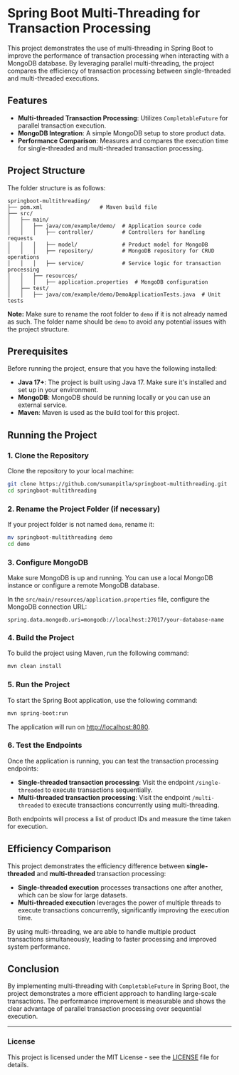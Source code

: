 
# Spring Boot Multi-Threading for Transaction Processing

This project demonstrates the use of multi-threading in Spring Boot to improve the performance of transaction processing when interacting with a MongoDB database. By leveraging parallel multi-threading, the project compares the efficiency of transaction processing between single-threaded and multi-threaded executions.

## Features

- **Multi-threaded Transaction Processing**: Utilizes `CompletableFuture` for parallel transaction execution.
- **MongoDB Integration**: A simple MongoDB setup to store product data.
- **Performance Comparison**: Measures and compares the execution time for single-threaded and multi-threaded transaction processing.

## Project Structure

The folder structure is as follows:

```
springboot-multithreading/
├── pom.xml                  # Maven build file
├── src/
│   ├── main/
│   │   ├── java/com/example/demo/  # Application source code
│   │   │   ├── controller/         # Controllers for handling requests
│   │   │   ├── model/              # Product model for MongoDB
│   │   │   ├── repository/         # MongoDB repository for CRUD operations
│   │   │   ├── service/            # Service logic for transaction processing
│   │   ├── resources/
│   │   │   ├── application.properties  # MongoDB configuration
│   ├── test/
│   │   ├── java/com/example/demo/DemoApplicationTests.java  # Unit tests
```

**Note:** Make sure to rename the root folder to `demo` if it is not already named as such. The folder name should be `demo` to avoid any potential issues with the project structure.

## Prerequisites

Before running the project, ensure that you have the following installed:

- **Java 17+**: The project is built using Java 17. Make sure it's installed and set up in your environment.
- **MongoDB**: MongoDB should be running locally or you can use an external service.
- **Maven**: Maven is used as the build tool for this project.

## Running the Project

### 1. Clone the Repository

Clone the repository to your local machine:

```bash
git clone https://github.com/sumanpitla/springboot-multithreading.git
cd springboot-multithreading
```

### 2. Rename the Project Folder (if necessary)

If your project folder is not named `demo`, rename it:

```bash
mv springboot-multithreading demo
cd demo
```

### 3. Configure MongoDB

Make sure MongoDB is up and running. You can use a local MongoDB instance or configure a remote MongoDB database.

In the `src/main/resources/application.properties` file, configure the MongoDB connection URL:

```properties
spring.data.mongodb.uri=mongodb://localhost:27017/your-database-name
```

### 4. Build the Project

To build the project using Maven, run the following command:

```bash
mvn clean install
```

### 5. Run the Project

To start the Spring Boot application, use the following command:

```bash
mvn spring-boot:run
```

The application will run on [http://localhost:8080](http://localhost:8080).

### 6. Test the Endpoints

Once the application is running, you can test the transaction processing endpoints:

- **Single-threaded transaction processing**: Visit the endpoint `/single-threaded` to execute transactions sequentially.
- **Multi-threaded transaction processing**: Visit the endpoint `/multi-threaded` to execute transactions concurrently using multi-threading.

Both endpoints will process a list of product IDs and measure the time taken for execution.

## Efficiency Comparison

This project demonstrates the efficiency difference between **single-threaded** and **multi-threaded** transaction processing:

- **Single-threaded execution** processes transactions one after another, which can be slow for large datasets.
- **Multi-threaded execution** leverages the power of multiple threads to execute transactions concurrently, significantly improving the execution time.

By using multi-threading, we are able to handle multiple product transactions simultaneously, leading to faster processing and improved system performance.

## Conclusion

By implementing multi-threading with `CompletableFuture` in Spring Boot, the project demonstrates a more efficient approach to handling large-scale transactions. The performance improvement is measurable and shows the clear advantage of parallel transaction processing over sequential execution.

---

### License

This project is licensed under the MIT License - see the [LICENSE](LICENSE) file for details.
